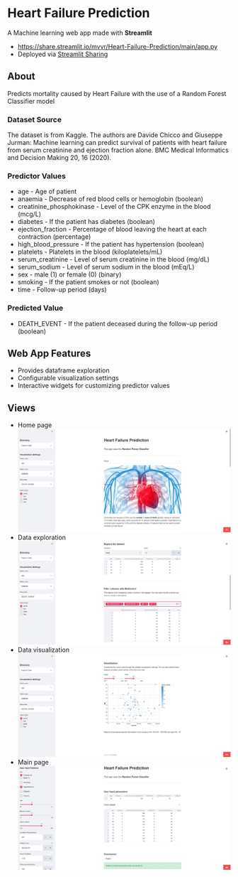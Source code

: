 # Heart Failure Prediction
A Machine learning web app made with **Streamlit**
- https://share.streamlit.io/mvvr/Heart-Failure-Prediction/main/app.py 
- Deployed via [Streamlit Sharing](https://streamlit.io/sharing)

## About
Predicts mortality caused by Heart Failure with the use of a Random Forest Classifier model
  
### Dataset Source  
The dataset is from Kaggle. The authors are Davide Chicco and Giuseppe Jurman: Machine learning can predict survival of patients with heart failure from serum creatinine and ejection fraction alone. BMC Medical Informatics and Decision Making 20, 16 (2020).  

### Predictor Values
* age - Age of patient
* anaemia - Decrease of red blood cells or hemoglobin (boolean)  
* creatinine_phosphokinase - Level of the CPK enzyme in the blood (mcg/L)  
* diabetes - If the patient has diabetes (boolean)  
* ejection_fraction - Percentage of blood leaving the heart at each contraction (percentage)  
* high_blood_pressure - If the patient has hypertension (boolean)  
* platelets - Platelets in the blood (kiloplatelets/mL)  
* serum_creatinine - Level of serum creatinine in the blood (mg/dL)
* serum_sodium - Level of serum sodium in the blood (mEq/L)
* sex - male (1) or female (0) (binary)
* smoking - If the patient smokes or not (boolean)
* time - Follow-up period (days)  

### Predicted Value
* DEATH_EVENT - If the patient deceased during the follow-up period (boolean)

## Web App Features  
- Provides dataframe exploration
- Configurable visualization settings
- Interactive widgets for customizing predictor values

## Views
- Home page![](https://github.com/Randell-janus/heart-failure-prediction/blob/main/public/home.JPG)
- Data exploration![](https://github.com/Randell-janus/heart-failure-prediction/blob/main/public/data%20exploration.JPG)
- Data visualization![](https://github.com/Randell-janus/heart-failure-prediction/blob/main/public/visualization.JPG)
- Main page![](https://github.com/Randell-janus/heart-failure-prediction/blob/main/public/main.JPG)
